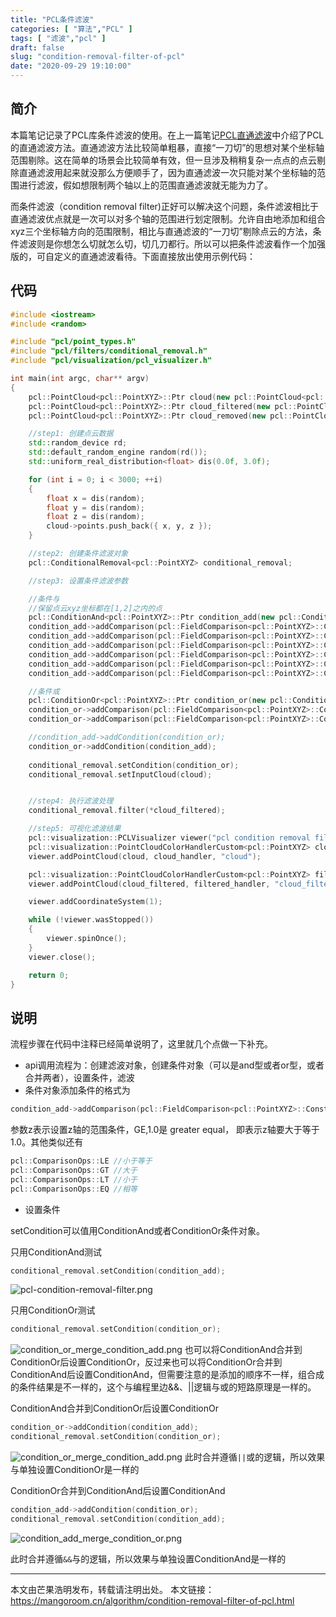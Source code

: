 ```yaml
---
title: "PCL条件滤波"
categories: [ "算法","PCL" ]
tags: [ "滤波","pcl" ]
draft: false
slug: "condition-removal-filter-of-pcl"
date: "2020-09-29 19:10:00"
---
```


## 简介

本篇笔记记录了PCL库条件滤波的使用。在上一篇笔记[PCL直通滤波](https://mangoroom.cn/algorithm/passthrough-filter-of-pcl.html)中介绍了PCL的直通滤波方法。直通滤波方法比较简单粗暴，直接“一刀切”的思想对某个坐标轴范围剔除。这在简单的场景会比较简单有效，但一旦涉及稍稍复杂一点点的点云剔除直通滤波用起来就没那么方便顺手了，因为直通滤波一次只能对某个坐标轴的范围进行滤波，假如想限制两个轴以上的范围直通滤波就无能为力了。

而条件滤波（condition removal filter)正好可以解决这个问题，条件滤波相比于直通滤波优点就是一次可以对多个轴的范围进行划定限制。允许自由地添加和组合xyz三个坐标轴方向的范围限制，相比与直通滤波的“一刀切”剔除点云的方法，条件滤波则是你想怎么切就怎么切，切几刀都行。所以可以把条件滤波看作一个加强版的，可自定义的直通滤波看待。下面直接放出使用示例代码：

## 代码

```cpp
#include <iostream>
#include <random>

#include "pcl/point_types.h"
#include "pcl/filters/conditional_removal.h"
#include "pcl/visualization/pcl_visualizer.h"

int main(int argc, char** argv)
{
	pcl::PointCloud<pcl::PointXYZ>::Ptr cloud(new pcl::PointCloud<pcl::PointXYZ>);
	pcl::PointCloud<pcl::PointXYZ>::Ptr cloud_filtered(new pcl::PointCloud<pcl::PointXYZ>);
	pcl::PointCloud<pcl::PointXYZ>::Ptr cloud_removed(new pcl::PointCloud<pcl::PointXYZ>);

	//step1: 创建点云数据
	std::random_device rd;
	std::default_random_engine random(rd());
	std::uniform_real_distribution<float> dis(0.0f, 3.0f);

	for (int i = 0; i < 3000; ++i)
	{
		float x = dis(random);
		float y = dis(random);
		float z = dis(random);
		cloud->points.push_back({ x, y, z });
	}

	//step2: 创建条件滤波对象
	pcl::ConditionalRemoval<pcl::PointXYZ> conditional_removal;

	//step3: 设置条件滤波参数

	//条件与
	//保留点云xyz坐标都在[1,2]之内的点
	pcl::ConditionAnd<pcl::PointXYZ>::Ptr condition_add(new pcl::ConditionAnd<pcl::PointXYZ>());
	condition_add->addComparison(pcl::FieldComparison<pcl::PointXYZ>::ConstPtr(new pcl::FieldComparison<pcl::PointXYZ>("z", pcl::ComparisonOps::GE, 1.0)));
	condition_add->addComparison(pcl::FieldComparison<pcl::PointXYZ>::ConstPtr(new pcl::FieldComparison<pcl::PointXYZ>("z", pcl::ComparisonOps::LE, 2.0)));
	condition_add->addComparison(pcl::FieldComparison<pcl::PointXYZ>::ConstPtr(new pcl::FieldComparison<pcl::PointXYZ>("y", pcl::ComparisonOps::GE, 1.0)));
	condition_add->addComparison(pcl::FieldComparison<pcl::PointXYZ>::ConstPtr(new pcl::FieldComparison<pcl::PointXYZ>("y", pcl::ComparisonOps::LE, 2.0)));
	condition_add->addComparison(pcl::FieldComparison<pcl::PointXYZ>::ConstPtr(new pcl::FieldComparison<pcl::PointXYZ>("x", pcl::ComparisonOps::GE, 1.0)));
	condition_add->addComparison(pcl::FieldComparison<pcl::PointXYZ>::ConstPtr(new pcl::FieldComparison<pcl::PointXYZ>("x", pcl::ComparisonOps::LE, 2.0)));

	//条件或
	pcl::ConditionOr<pcl::PointXYZ>::Ptr condition_or(new pcl::ConditionOr<pcl::PointXYZ>());
	condition_or->addComparison(pcl::FieldComparison<pcl::PointXYZ>::ConstPtr(new pcl::FieldComparison<pcl::PointXYZ>("z", pcl::ComparisonOps::GE, 2)));
	condition_or->addComparison(pcl::FieldComparison<pcl::PointXYZ>::ConstPtr(new pcl::FieldComparison<pcl::PointXYZ>("x", pcl::ComparisonOps::GE, 1.5)));

	//condition_add->addCondition(condition_or);
	condition_or->addCondition(condition_add);
	 
	conditional_removal.setCondition(condition_or);
	conditional_removal.setInputCloud(cloud);


	//step4: 执行滤波处理
	conditional_removal.filter(*cloud_filtered);

	//step5: 可视化滤波结果
	pcl::visualization::PCLVisualizer viewer("pcl condition removal filter");
	pcl::visualization::PointCloudColorHandlerCustom<pcl::PointXYZ> cloud_handler(cloud, 255, 0, 0);
	viewer.addPointCloud(cloud, cloud_handler, "cloud");

	pcl::visualization::PointCloudColorHandlerCustom<pcl::PointXYZ> filtered_handler(cloud_filtered, 0, 255, 0);
	viewer.addPointCloud(cloud_filtered, filtered_handler, "cloud_filtered");

	viewer.addCoordinateSystem(1);

	while (!viewer.wasStopped())
	{
		viewer.spinOnce();
	}
	viewer.close();

	return 0;
}
```

## 说明

流程步骤在代码中注释已经简单说明了，这里就几个点做一下补充。

- api调用流程为：创建滤波对象，创建条件对象（可以是and型或者or型，或者合并两者），设置条件，滤波
- 条件对象添加条件的格式为

```cpp
condition_add->addComparison(pcl::FieldComparison<pcl::PointXYZ>::ConstPtr(new pcl::FieldComparison<pcl::PointXYZ>("z", pcl::ComparisonOps::GE, 1.0)));
```
参数z表示设置z轴的范围条件，GE,1.0是 greater equal， 即表示z轴要大于等于1.0。其他类似还有

```cpp
pcl::ComparisonOps::LE //小于等于
pcl::ComparisonOps::GT //大于
pcl::ComparisonOps::LT //小于
pcl::ComparisonOps::EQ //相等
```

- 设置条件

setCondition可以值用ConditionAnd或者ConditionOr条件对象。

只用ConditionAnd测试

```cpp
conditional_removal.setCondition(condition_add);
```
![pcl-condition-removal-filter.png][1]

只用ConditionOr测试

```cpp
conditional_removal.setCondition(condition_or);
```

![condition_or_merge_condition_add.png][2]
也可以将ConditionAnd合并到ConditionOr后设置ConditionOr，反过来也可以将ConditionOr合并到ConditionAnd后设置ConditionAnd，但需要注意的是添加的顺序不一样，组合成的条件结果是不一样的，这个与编程里边&&、||逻辑与或的短路原理是一样的。

ConditionAnd合并到ConditionOr后设置ConditionOr

```cpp
condition_or->addCondition(condition_add);
conditional_removal.setCondition(condition_or);
```
![condition_or_merge_condition_add.png][3]
此时合并遵循``||``或的逻辑，所以效果与单独设置ConditionOr是一样的

ConditionOr合并到ConditionAnd后设置ConditionAnd

```cpp
condition_add->addCondition(condition_or);
conditional_removal.setCondition(condition_add);
```
![condition_add_merge_condition_or.png][4]

此时合并遵循``&&``与的逻辑，所以效果与单独设置ConditionAnd是一样的

------------

本文由芒果浩明发布，转载请注明出处。
本文链接：https://mangoroom.cn/algorithm/condition-removal-filter-of-pcl.html

  [1]: https://mangoroom.cn/usr/uploads/2020/09/2682866710.png
  [2]: https://mangoroom.cn/usr/uploads/2020/09/2208493697.png
  [3]: https://mangoroom.cn/usr/uploads/2020/09/2208493697.png
  [4]: https://mangoroom.cn/usr/uploads/2020/09/105470233.png